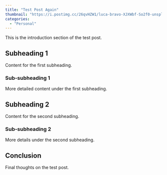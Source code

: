 ```yaml
---
title: "Test Post Again"
thumbnail: "https://i.postimg.cc/26qvHZW1/luca-bravo-XJXWbf-So2f0-unsplash.jpg"
categories: 
  - "Personal"
---
```


This is the introduction section of the test post.
<!--more-->
## Subheading 1

Content for the first subheading.

### Sub-subheading 1

More detailed content under the first subheading.

## Subheading 2

Content for the second subheading.

### Sub-subheading 2

More details under the second subheading.

## Conclusion

Final thoughts on the test post.
